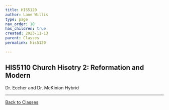 ```yaml
---
title: HIS5120
author: Lane Willis
type: page
nav_order: 10
has_children: true
created: 2023-11-13
parent: Classes
permalink: his5120

---
```


## HIS5110 Church Hisotry 2: Reformation and Modern

Dr. Eccher and Dr. McKinion
Hybrid

---

[Back to Classes](/notes/classes)